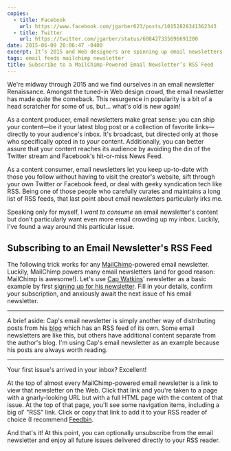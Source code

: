 ```yaml
---
copies:
  - title: Facebook
    url: https://www.facebook.com/jgarber623/posts/10152828341362343
  - title: Twitter
    url: https://twitter.com/jgarber/status/608427335696691200
date: 2015-06-09 20:06:47 -0400
excerpt: It’s 2015 and Web designers are spinning up email newsletters left and right. What’s an RSS reader to do?
tags: email feeds mailchimp newsletter
title: Subscribe to a MailChimp-Powered Email Newsletter’s RSS Feed
---
```


We're midway through 2015 and we find ourselves in an email newsletter Renaissance. Amongst the tuned-in Web design crowd, the email newsletter has made _quite_ the comeback. This resurgence in popularity is a bit of a head scratcher for some of us, but… what's old is new again!

As a content producer, email newsletters make great sense: you can ship your content—be it your latest blog post or a collection of favorite links—directly to your audience's inbox. It's broadcast, but directed only at those who specifically opted in to _your_ content. Additionally, you can better assure that your content reaches its audience by avoiding the din of the Twitter stream and Facebook's hit-or-miss News Feed.

As a content consumer, email newsletters let you keep up-to-date with those you follow without having to visit the creator's website, sift through your own Twitter or Facebook feed, or deal with geeky syndication tech like RSS. Being one of those people who carefully curates and maintains a long list of RSS feeds, that last point about email newsletters particularly irks me.

Speaking only for myself, I _want to consume_ an email newsletter's content but don't particularly want even more email crowding up my inbox. Luckily, I've found a way around this particular issue.

## Subscribing to an Email Newsletter's RSS Feed

The following trick works for any [MailChimp](http://mailchimp.com/)-powered email newsletter. Luckily, MailChimp powers many email newsletters (and for good reason: MailChimp is awesome!). Let's use [Cap Watkins](http://capwatkins.com/)' newsletter as a basic example by first [signing up for his newsletter](http://capwatkins.com/subscribe/). Fill in your details, confirm your subscription, and anxiously await the next issue of his email newsletter.

---

A brief aside: Cap's email newsletter is simply another way of distributing posts from his [blog](http://blog.capwatkins.com/) which has an RSS feed of its own. Some email newsletters are like this, but others have additional content separate from the author's blog. I'm using Cap's email newsletter as an example because his posts are always worth reading.

---

Your first issue's arrived in your inbox? Excellent!

At the top of almost every MailChimp-powered email newsletter is a link to view that newsletter on the Web. Click that link and you're taken to a page with a gnarly-looking URL but with a full HTML page with the content of that issue. At the top of that page, you'll see some navigation items, including a big ol' "RSS" link. Click or copy that link to add it to your RSS reader of choice (I recommend [Feedbin](https://feedbin.com/).

And that's it! At this point, you can optionally unsubscribe from the email newsletter and enjoy all future issues delivered directly to your RSS reader.